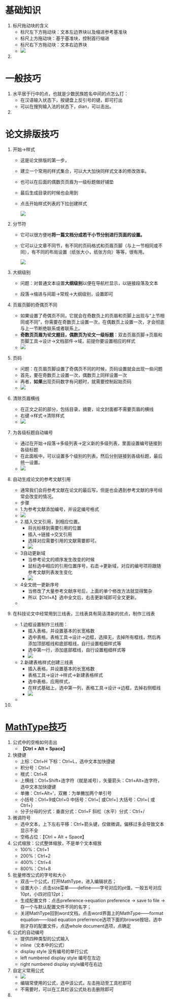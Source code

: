 # 基础知识

1. 标尺拖动块的含义
   - 标尺左下方拖动块：文本左边界块以及缩进参考基准块
   - 标尺上方拖动块：基于基准块，控制首行缩进
   - 标尺右下方拖动块：文本右边界块
   - ![](./legend/word/标尺的拖动块.png)
2. 

# 一般技巧

1. 水平居于行中的点，也就是少数民族姓名中间的点怎么打：
   - 在汉语输入状态下，按键盘上反引号的键，即可打出
   - 可以在搜狗输入法的状态下，dian，可以击出。
2. 

# 论文排版技巧

1. 开始->样式

   - 这是论文排版的第一步，

   - 建立一个常用的样式集合，可以大大加快同样式文本的修改效率。

   - 也可以在后面的偶数页页眉为一级标题做好铺垫

   - 最后生成目录的时候也会用到

   - 点击开始样式列表的下拉创建样式

     ![](./legend/word/创建样式.png)

2. 分节符

   - 它可以很方便地**将一篇文档分成若干小节分别进行页面的设置。**

   - 它可以让文章不同节，有不同的页码格式和页眉页脚（与上一节相同或不同），有不同的布局设置（纸张大小，纸张方向）等等，很有用。

     ![](./legend/word/分节符.png)

   

3. 大纲级别

   - 问题：对普通文本设置**大纲级别**以便在导航栏显示，以链接段落及文本

   - 段落->缩进与间距->常规->大纲级别，设置即可

4. 页眉页脚的奇偶页不同

   - 如果设置了奇偶页不同，它就会在奇数页上的页眉和页脚上出现与“上节相同或不同”，你需要在奇数页上设置一次，在偶数页上设置一次，才会彻底与上一节断绝联系或者联系上。
   - **奇数页页眉为论文题目，偶数页为论文一级标题**：双击页眉页脚->页眉和页脚工具->设计->文档部件->域，前提你要设置相应的样式
   - ![](./legend/word/域.png)

5. 页码

   - 问题：在页眉页脚设置了奇偶页不同的时候，页码设置就会出现一些问题
   - 首先，要在奇数页上设置一次，偶数页上同样设置一次
   - 再者，**如果**出现页码数字有问题时，就需要控制起始页码
   - ![](./legend/word/页码出错.png)

6. 清除页眉横线

   - 在正文之前的部分，包括目录，摘要，论文封面都不需要页眉的横线
   - 右键->样式->清除样式
   - ![](./legend/word/页眉无横线.png)

7. 为各级标题自动编号

   - 通过在开始->段落->多级列表->定义新的多级列表，里面设置编号链接到各级标题
   - 在此面板中，可以设置多个级别的列表，然后分别链接到各级标题，最后统一设置。
   - ![](./legend/word/多级列表应用到样式.png)

8. 自动生成论文的参考文献引用

   - 通常我们会将参考文献在论文的最后写，但是也会遇到参考文献的序号经常会改变的情况。
   - 步骤
   - 1.为参考文献添加编号，并设定编号格式
   - ![](./legend/word/文献自动引用-添加文献编号.png)
   - 2.插入交叉引用，到相应位置。
     - 将光标移到需要引用的位置
     - 插入->链接->交叉引用
     - 选择对应需要引用的文献需要即可。
     - ![](./legend/word/文献自动引用-交叉引用.png)
   - 3自动更新域
     - 当参考论文的顺序发生改变的时候
     - 鼠标选中相应的引用位置序号，右击->更新域，对应的编号项将跟随参考文献列表发生变化
     - ![](./legend/word/文献自动引用-更新域.png)
   - 4全文统一更新序号
     - 当修改了大量参考文献序号后，上面的单个修改方法就显得繁杂
     - 所以【Ctrl+A】选中全文后，右击更新域即可全文更新。
   - 

9. 在科技论文中经常用到三线表，三线表具有简洁清新的优点，制作三线表

   - 1.边框设置制作三线图：
     - 插入表格，并设置基本的长宽格数
     - 选中表格，表格工具->设计->边框，选择无，去掉所有框线，然后再添加顶部框线和底部框线，自行设置粗细样式等
     - 选中第一行，添加底部框线，自行设置粗细样式等
     - ![](./legend/word/边框设置制作三线图.png)
   - 2.新建表格样式创建三线表
     - 插入表格，并设置基本的长宽格数
     - 表格工具->设计->样式->新建表格样式
     - 选中表格，应用样式，
     - 在样式基础上，选中第一列，表格工具->设计->边框，去掉右侧框线
     - ![](./legend/word/新建表格样式制作三线表.png)
   - 

10. 

# [MathType技巧](https://zhuanlan.zhihu.com/p/25580133)

1. 公式中的空格如何击出
   - **【Ctrl + Alt + Space】**
2. 快捷键
   - 上标：Ctrl+H  下标：Ctrl+L，选中文本加快捷键
   - 积分号：Ctrl+I
   - 根式：Ctrl+R
   - 上横线：Ctrl+Shift+连字符（就是减号），矢量箭头：Ctrl+Alt+连字符，选中文本加快捷键
   - 单撇：Ctrl+Alt+'，双撇：为单撇加两个单引号
   - 小括号：Ctrl+9或Ctrl+0  中括号：Ctrl+[ 或Ctrl+]  大括号：Ctrl+{ 或 Ctrl+}
   - 分子分母的分式：垂直分式：Ctrl+F  斜杠（水平）分式：Ctrl+/
3. 微调符号
   - 选中文本，上下左右平移：Ctrl+箭头键，仅做微调，偏移过多会导致文本显示不全
   - 空格占位：【Ctrl + Alt + Space】
4. 公式缩放：公式整体缩放，不是单个文本缩放
   - 100%：Ctrl+1
   - 200%：Ctrl+2
   - 400%：Ctrl+4
   - 800%：Ctrl+8
5. 批量修改公式的字号和大小
   - 双击一个公式，打开MathType，进入编辑状态；
   - 设置大小：点击size菜单——define——字号对应的pt值，一般五号对应10pt，小四对应12pt；
   - 生成配置文件：点击preference->equation preference -> save to file ->存一个与默认配置文件不同的名字；
   - 关闭MathType回到word文档，点击word界面上的MathType——format equation——load equation preferrence选项下面的browse按钮，选中刚才存的配置文件，点选whole document选项，点确定
6. 公式的自动编号
   - 提供四种类型的公式输入
   - inline（文本中的公式）
   - display style 没有编号的单行公式
   - left numbered display style 编号在左边
   - right numbered display style编号在右边
7. 自定义常用公式
   - ![](./legend/word/mathtype界面.png)
   - 编辑常使用的公式，选中该公式，左击拖动至工具栏即可
   - 不需要时，可以在工具栏该公式处右击删除即可
8. 